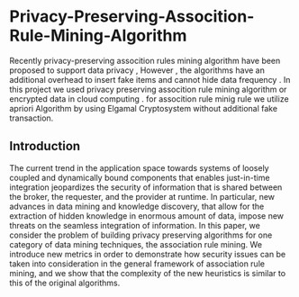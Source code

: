 # Privacy-Preserving-Assocition-Rule-Mining-Algorithm

Recently privacy-preserving assocition rules mining algorithm have been proposed to support data privacy , However , the algorithms have an additional overhead to insert fake items and cannot hide data frequency . In this project we used privacy preserving assocition rule mining algorithm or encrypted data in cloud computing . for assocition rule minig rule we utilize apriori Algorithm by using Elgamal Cryptosystem without additional fake transaction.

## Introduction

The current trend in the application space towards systems
of loosely coupled and dynamically bound components
that enables just-in-time integration jeopardizes the security
of information that is shared between the broker, the
requester, and the provider at runtime. In particular, new
advances in data mining and knowledge discovery, that allow
for the extraction of hidden knowledge in enormous
amount of data, impose new threats on the seamless integration
of information. In this paper, we consider the problem
of building privacy preserving algorithms for one category
of data mining techniques, the association rule mining. We
introduce new metrics in order to demonstrate how security
issues can be taken into consideration in the general framework
of association rule mining, and we show that the complexity
of the new heuristics is similar to this of the original
algorithms.
